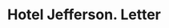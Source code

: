 ---
doi: 10.7916/D86411SC
date_other: '1910'
date_other_textual: 1910-1919
form: correspondence
genre:
- Letters (correspondence)
name:
- Hotel Jefferson
object_in_context_url: https://biggert.cul.columbia.edu/items/view/ave_biggert_00710
subject_hierarchical_geographic:
- St. Louis, Missouri, United States
subject_name:
- Hotel Jefferson
title: Hotel Jefferson. Letter
sort_title: Hotel Jefferson. Letter
call_number: ave_biggert_00710
coordinates:
- 38.62722222222222,-90.19777777777779
pid: ave_biggert_00710
identifiers: ave_biggert_00710
thumbnail: https://derivativo-1.library.columbia.edu/iiif/2/ldpd:345718/full/!256,256/0/native.jpg
permalink: /biggert/ave_biggert_00710/
layout: iiif-image-page
---